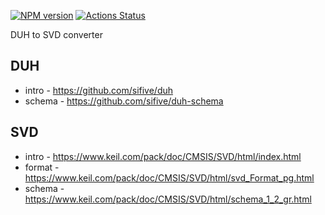 [![NPM version](https://img.shields.io/npm/v/duh-svd.svg)](https://www.npmjs.org/package/duh-svd)
[![Actions Status](https://github.com/sifive/duh-svd/workflows/Tests/badge.svg)](https://github.com/sifive/duh-svd/actions)

DUH to SVD converter

## DUH

* intro - https://github.com/sifive/duh
* schema - https://github.com/sifive/duh-schema

## SVD

* intro - https://www.keil.com/pack/doc/CMSIS/SVD/html/index.html
* format - https://www.keil.com/pack/doc/CMSIS/SVD/html/svd_Format_pg.html
* schema - https://www.keil.com/pack/doc/CMSIS/SVD/html/schema_1_2_gr.html
